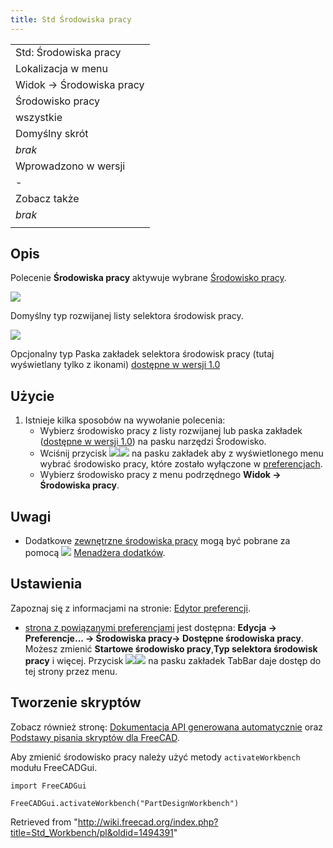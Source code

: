 ```yaml
---
title: Std Środowiska pracy
---
```

|  |
| --- |
| Std: Środowiska pracy |
| Lokalizacja w menu |
| Widok → Środowiska pracy |
| Środowisko pracy |
| wszystkie |
| Domyślny skrót |
| *brak* |
| Wprowadzono w wersji |
| - |
| Zobacz także |
| *brak* |
|  |

## Opis

Polecenie **Środowiska pracy** aktywuje wybrane [Środowisko pracy](/Workbenches/pl "Workbenches/pl").

![](/images/Std_Workbench_ComboBox_Icons_And_Text.png)

Domyślny typ rozwijanej listy selektora środowisk pracy.

![](/images/Std_Workbench_TabBar_Icons_Only.png)

Opcjonalny typ Paska zakładek selektora środowisk pracy (tutaj wyświetlany tylko z ikonami) [dostępne w wersji 1.0](/Release_notes_1.0/pl "Release notes 1.0/pl")

## Użycie

1. Istnieje kilka sposobów na wywołanie polecenia:
   * Wybierz środowisko pracy z listy rozwijanej lub paska zakładek ([dostępne w wersji 1.0](/Release_notes_1.0/pl "Release notes 1.0/pl")) na pasku narzędzi Środowisko.
   * Wciśnij przycisk ![](/images/List-add.svg)![](/images/Toolbar_flyout_arrow.svg) na pasku zakładek aby z wyświetlonego menu wybrać środowisko pracy, które zostało wyłączone w [preferencjach](/Preferences_Editor/pl#Dostępne_środowiska_pracy "Preferences Editor/pl").
   * Wybierz środowisko pracy z menu podrzędnego **Widok → Środowiska pracy**.

## Uwagi

* Dodatkowe [zewnętrzne środowiska pracy](/External_workbenches/pl "External workbenches/pl") mogą być pobrane za pomocą ![](/images/Std_AddonMgr.svg) [Menadżera dodatków](/Std_AddonMgr/pl "Std AddonMgr/pl").

## Ustawienia

Zapoznaj się z informacjami na stronie: [Edytor preferencji](/Preferences_Editor/pl "Preferences Editor/pl").

* [strona z powiązanymi preferencjami](/Preferences_Editor/pl#Dostępne_środowiska_pracy "Preferences Editor/pl") jest dostępna: **Edycja → Preferencje... → Środowiska pracy→ Dostępne środowiska pracy**. Możesz zmienić **Startowe środowisko pracy**,**Typ selektora środowisk pracy** i więcej. Przycisk ![](/images/List-add.svg)![](/images/Toolbar_flyout_arrow.svg) na pasku zakładek TabBar daje dostęp do tej strony przez menu.

## Tworzenie skryptów

Zobacz również stronę: [Dokumentacja API generowana automatycznie](https://freecad.github.io/SourceDoc/) oraz [Podstawy pisania skryptów dla FreeCAD](/FreeCAD_Scripting_Basics/pl "FreeCAD Scripting Basics/pl").

Aby zmienić środowisko pracy należy użyć metody `activateWorkbench` modułu FreeCADGui.

```
import FreeCADGui

FreeCADGui.activateWorkbench("PartDesignWorkbench")

```

Retrieved from "<http://wiki.freecad.org/index.php?title=Std_Workbench/pl&oldid=1494391>"